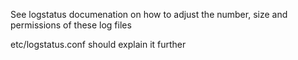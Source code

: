 See logstatus documenation on how to adjust the number, size and permissions of these log files

etc/logstatus.conf should explain it further
